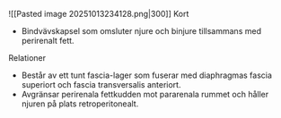 ![[Pasted image 20251013234128.png|300]]
Kort
- Bindvävskapsel som omsluter njure och binjure tillsammans med perirenalt fett.

Relationer
- Består av ett tunt fascia-lager som fuserar med diaphragmas fascia superiort och fascia transversalis anteriort.
- Avgränsar perirenala fettkudden mot pararenala rummet och håller njuren på plats retroperitonealt.
